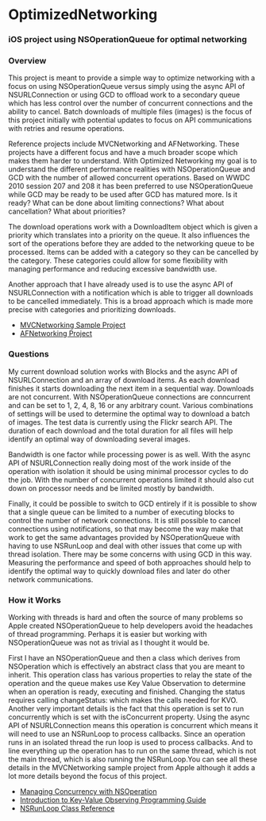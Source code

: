 OptimizedNetworking
===================

### iOS project using NSOperationQueue for optimal networking

### Overview

This project is meant to provide a simple way to optimize networking with a focus on using NSOperationQueue
versus simply using the async API of NSURLConnection or using GCD to offload work to a secondary queue which
has less control over the number of concurrent connections and the ability to cancel. Batch downloads of multiple
files (images) is the focus of this project initially with potential updates to focus on API communications
with retries and resume operations.

Reference projects include MVCNetworking and AFNetworking. These projects have a different focus and have
a much broader scope which makes them harder to understand. With Optimized Networking my goal is to understand
the different performance realities with NSOperationQueue and GCD with the number of allowed concurrent
operations. Based on WWDC 2010 session 207 and 208 it has been preferred to use NSOperationQueue while GCD
may be ready to be used after GCD has matured more. Is it ready? What can be done about limiting connections?
What about cancellation? What about priorities?

The download operations work with a DownloadItem object which is given a priority which translates into a 
priority on the queue. It also influences the sort of the operations before they are added to the networking
queue to be processed. Items can be added with a category so they can be cancelled by the category. These 
categories could allow for some flexibility with managing performance and reducing excessive bandwidth use.

Another approach that I have already used is to use the async API of NSURLConnection with a notification
which is able to trigger all downloads to be cancelled immediately. This is a broad approach which is made
more precise with categories and prioritizing downloads.

* [MVCNetworking Sample Project](http://developer.apple.com/library/ios/#samplecode/MVCNetworking/Introduction/Intro.html)
* [AFNetworking Project](https://github.com/AFNetworking/AFNetworking)

### Questions

My current download solution works with Blocks and the async API of NSURLConnection and an array
of download items. As each download finishes it starts downloading the next item in a sequential way.
Downloads are not concurrent. With NSOperationQueue connections are conncurrent and can be set to 1,
2, 4, 8, 16 or any arbitrary count. Various combinations of settings will be used to determine the optimal
way to download a batch of images. The test data is currently using the Flickr search API. The duration
of each download and the total duration for all files will help identify an optimal way of downloading
several images.

Bandwidth is one factor while processing power is as well. With the async API of NSURLConnection really
doing most of the work inside of the operation with isolation it should be using minimal processor
cycles to do the job. With the number of concurrent operations limited it should also cut down on 
processor needs and be limited mostly by bandwidth.

Finally, it could be possible to switch to GCD entirely if it is possible to show that a single queue
can be limited to a number of executing blocks to control the number of network connections. It is still
possible to cancel connections using notifications, so that may become the way make that work to get the
same advantages provided by NSOperationQueue with having to use NSRunLoop and deal with other issues 
that come up with thread isolation. There may be some concerns with using GCD in this way. Measuring
the performance and speed of both approaches should help to identify the optimal way to quickly
download files and later do other network communications.

### How it Works

Working with threads is hard and often the source of many problems so Apple created NSOperationQueue to
help developers avoid the headaches of thread programming. Perhaps it is easier but working with
NSOperationQueue was not as trivial as I thought it would be.

First I have an NSOperationQueue and then a class which derives from NSOperation which is effectively an
abstract class that you are meant to inherit. This operation class has various properties to relay the
state of the operation and the queue makes use Key Value Observation to determine when an operation is
ready, executing and finished. Changing the status requires calling changeStatus: which makes the calls
needed for KVO. Another very important details is the fact that this operation is set to run concurrently
which is set with the isConcurrent property. Using the async API of NSURLConnection means this operation
is concurrent which means it will need to use an NSRunLoop to process callbacks. Since an operation runs
in an isolated thread the run loop is used to process callbacks. And to line everything up the operation
has to run on the same thread, which is not the main thread, which is also running the NSRunLoop.You can
see all these details in the MVCNetworking sample project from Apple although it adds a lot more details
beyond the focus of this project.

* [Managing Concurrency with NSOperation](https://developer.apple.com/library/mac/#featuredarticles/ManagingConcurrency/_index.html)
* [Introduction to Key-Value Observing Programming Guide](https://developer.apple.com/library/mac/#documentation/Cocoa/Conceptual/KeyValueObserving/KeyValueObserving.html)
* [NSRunLoop Class Reference](https://developer.apple.com/library/mac/#documentation/Cocoa/Reference/Foundation/Classes/NSRunLoop_Class/Reference/Reference.html)

